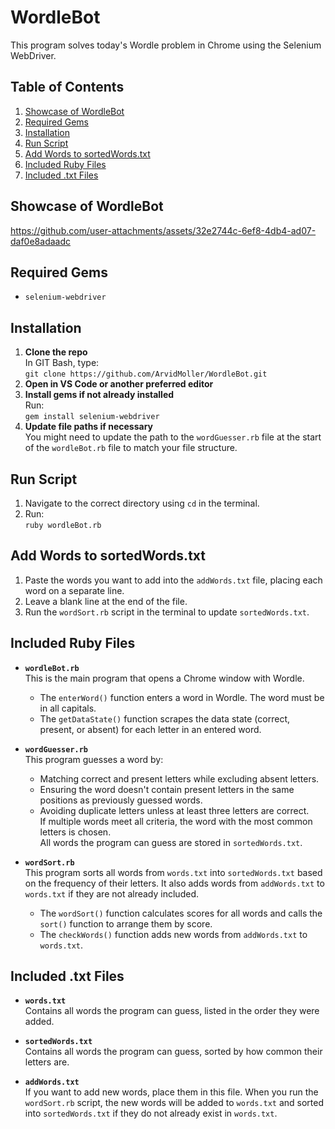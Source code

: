 # WordleBot
This program solves today's Wordle problem in Chrome using the Selenium WebDriver.

## Table of Contents
1. [Showcase of WordleBot](#showcase-of-wordlebot)
2. [Required Gems](#required-gems)  
3. [Installation](#installation)  
4. [Run Script](#run-script)  
5. [Add Words to sortedWords.txt](#add-words-to-sortedwordstxt)  
6. [Included Ruby Files](#included-ruby-files)  
7. [Included .txt Files](#included-txt-files)  

## Showcase of WordleBot
https://github.com/user-attachments/assets/32e2744c-6ef8-4db4-ad07-daf0e8adaadc

## Required Gems
- `selenium-webdriver`

## Installation
1. **Clone the repo**  
   In GIT Bash, type:  
   `git clone https://github.com/ArvidMoller/WordleBot.git`
2. **Open in VS Code or another preferred editor**
3. **Install gems if not already installed**  
   Run:  
   `gem install selenium-webdriver`
4. **Update file paths if necessary**  
   You might need to update the path to the `wordGuesser.rb` file at the start of the `wordleBot.rb` file to match your file structure.

## Run Script
1. Navigate to the correct directory using `cd` in the terminal.
2. Run:  
   `ruby wordleBot.rb`

## Add Words to sortedWords.txt
1. Paste the words you want to add into the `addWords.txt` file, placing each word on a separate line.  
2. Leave a blank line at the end of the file.  
3. Run the `wordSort.rb` script in the terminal to update `sortedWords.txt`.

## Included Ruby Files
- **`wordleBot.rb`**  
  This is the main program that opens a Chrome window with Wordle.  
  - The `enterWord()` function enters a word in Wordle. The word must be in all capitals.  
  - The `getDataState()` function scrapes the data state (correct, present, or absent) for each letter in an entered word.
  
- **`wordGuesser.rb`**  
  This program guesses a word by:  
  - Matching correct and present letters while excluding absent letters.  
  - Ensuring the word doesn't contain present letters in the same positions as previously guessed words.  
  - Avoiding duplicate letters unless at least three letters are correct.  
  If multiple words meet all criteria, the word with the most common letters is chosen.  
  All words the program can guess are stored in `sortedWords.txt`.
  
- **`wordSort.rb`**  
  This program sorts all words from `words.txt` into `sortedWords.txt` based on the frequency of their letters. It also adds words from `addWords.txt` to `words.txt` if they are not already included.  
  - The `wordSort()` function calculates scores for all words and calls the `sort()` function to arrange them by score.  
  - The `checkWords()` function adds new words from `addWords.txt` to `words.txt`.

## Included .txt Files
- **`words.txt`**  
  Contains all words the program can guess, listed in the order they were added.
  
- **`sortedWords.txt`**  
  Contains all words the program can guess, sorted by how common their letters are.
  
- **`addWords.txt`**  
  If you want to add new words, place them in this file. When you run the `wordSort.rb` script, the new words will be added to `words.txt` and sorted into `sortedWords.txt` if they do not already exist in `words.txt`.

